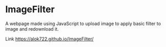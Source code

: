 # ImageFilter
A webpage made using JavaScript to upload image to apply basic filter to image and  redownload it.

Link
    https://alok722.github.io/ImageFilter/
